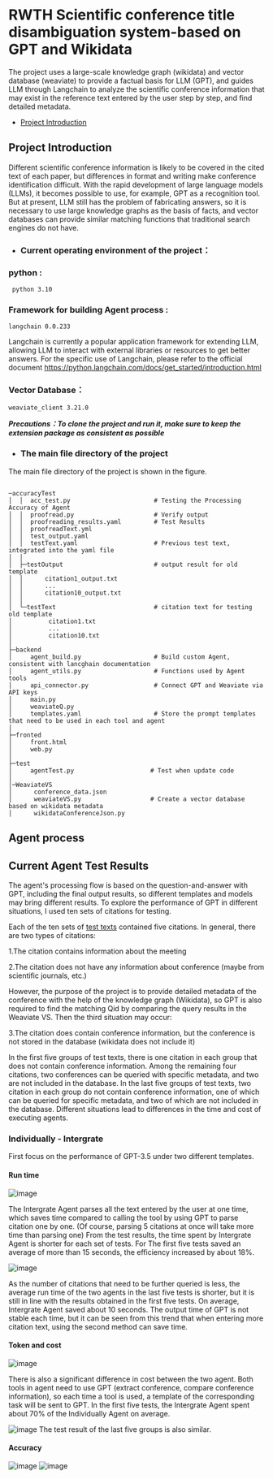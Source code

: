 # RWTH Scientific conference title disambiguation system-based on GPT and Wikidata
The project uses a large-scale knowledge graph (wikidata) and vector database (weaviate) to provide a factual basis for LLM (GPT), and guides LLM through Langchain to analyze the scientific conference information that may exist in the reference text entered by the user step by step, and find detailed metadata.


+ [Project Introduction](#project-introduction)



## Project Introduction
Different scientific conference information is likely to be covered in the cited text of each paper, but differences in format and writing make conference identification difficult. With the rapid development of large language models (LLMs), it becomes possible to use, for example, GPT as a recognition tool. But at present, LLM still has the problem of fabricating answers, so it is necessary to use large knowledge graphs as the basis of facts, and vector databases can provide similar matching functions that traditional search engines do not have.

+ ### Current operating environment of the project：

### python : 

```
 python 3.10
```

### Framework for building Agent process :

```
langchain 0.0.233
```
Langchain is currently a popular application framework for extending LLM, allowing LLM to interact with external libraries or resources to get better answers. For the specific use of Langchain, please refer to the official document https://python.langchain.com/docs/get_started/introduction.html

### Vector Database：
```
weaviate_client 3.21.0
```
***Precautions：To clone the project and run it, make sure to keep the extension package as consistent as possible***

+ ### The main file directory of the project
The main file directory of the project is shown in the figure.
```

─accuracyTest
│  │  acc_test.py                       # Testing the Processing Accuracy of Agent
│  │  proofread.py                      # Verify output
│  │  proofreading_results.yaml         # Test Results
│  │  proofreadText.yml                 
│  │  test_output.yaml                  
│  │  testText.yaml                     # Previous test text, integrated into the yaml file
│  │
│  ├─testOutput                         # output result for old template
│  │      citation1_output.txt
│  │      ...
│  │      citation10_output.txt
│  │
│  └─testText                           # citation text for testing old template
│          citation1.txt
│          ...
│          citation10.txt
│
├─backend
│     agent_build.py                    # Build custom Agent, consistent with lancghain documentation
│     agent_utils.py                    # Functions used by Agent tools
│     api_connector.py                  # Connect GPT and Weaviate via API keys
│     main.py                           
│     weaviateQ.py
│     templates.yaml                    # Store the prompt templates that need to be used in each tool and agent
│
├─fronted
│     front.html
│     web.py
│
├─test
│     agentTest.py                     # Test when update code
│
│─WeaviateVS
│      conference_data.json
│      weaviateVS.py                   # Create a vector database based on wikidata metadata
│      wikidataConferenceJson.py       
```

## Agent process

## Current Agent Test Results
The agent's processing flow is based on the question-and-answer with GPT, including the final output results, so different templates and models may bring different results. To explore the performance of GPT in different situations, I used ten sets of citations for testing. 

Each of the ten sets of [test texts](https://github.com/GuGuskyastro/Scientific-conference-title-disambiguation-system-based-on-GPT-and-Wikidata/blob/main/accuracyTest/testText.yaml) contained five citations. In general, there are two types of citations:

1.The citation contains information about the meeting

2.The citation does not have any information about conference (maybe from scientific journals, etc.)

However, the purpose of the project is to provide detailed metadata of the conference with the help of the knowledge graph (Wikidata), so GPT is also required to find the matching Qid by comparing the query results in the Weaviate VS. Then the third situation may occur:

3.The citation does contain conference information, but the conference is not stored in the database (wikidata does not include it)

In the first five groups of test texts, there is one citation in each group that does not contain conference information. Among the remaining four citations, two conferences can be queried with specific metadata, and two are not included in the database. In the last five groups of test texts, two citation in each group do not contain conference information, one of which can be queried for specific metadata, and two of which are not included in the database. Different situations lead to differences in the time and cost of executing agents.

### Individually - Intergrate

First focus on the performance of GPT-3.5 under two different templates.
#### Run time
![image](https://github.com/GuGuskyastro/Scientific-conference-title-disambiguation-system-based-on-GPT-and-Wikidata/blob/main/chart/individually_with_intergrate/runtime_1-5.png)

The Intergrate Agent parses all the text entered by the user at one time, which saves time compared to calling the tool by using GPT to parse citation one by one. (Of course, parsing 5 citations at once will take more time than parsing one) From the test results, the time spent by Intergrate Agent is shorter for each set of tests. For The first five tests saved an average of more than 15 seconds, the efficiency increased by about 18%.

![image](https://github.com/GuGuskyastro/Scientific-conference-title-disambiguation-system-based-on-GPT-and-Wikidata/blob/main/chart/individually_with_intergrate/runtime_6-10.png)

As the number of citations that need to be further queried is less, the average run time of the two agents in the last five tests is shorter, but it is still in line with the results obtained in the first five tests. On average, Intergrate Agent saved about 10 seconds. The output time of GPT is not stable each time, but it can be seen from this trend that when entering more citation text, using the second method can save time.

#### Token and cost
![image](https://github.com/GuGuskyastro/Scientific-conference-title-disambiguation-system-based-on-GPT-and-Wikidata/blob/main/chart/individually_with_intergrate/cost_1-5.png)

There is also a significant difference in cost between the two agent. Both tools in agent need to use GPT (extract conference, compare conference information), so each time a tool is used, a template of the corresponding task will be sent to GPT. In the first five tests, the Intergrate Agent spent about 70% of the Individually Agent on average.

![image](https://github.com/GuGuskyastro/Scientific-conference-title-disambiguation-system-based-on-GPT-and-Wikidata/blob/main/chart/individually_with_intergrate/cost_6-10.png)
The test result of the last five groups is also similar.

#### Accuracy
![image](https://github.com/GuGuskyastro/Scientific-conference-title-disambiguation-system-based-on-GPT-and-Wikidata/blob/main/chart/individually_with_intergrate/error_1-5.png)
![image](https://github.com/GuGuskyastro/Scientific-conference-title-disambiguation-system-based-on-GPT-and-Wikidata/blob/main/chart/individually_with_intergrate/error_6-10.png)


